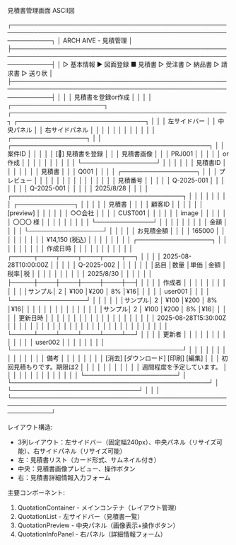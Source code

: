 見積書管理画面 ASCII図

┌─────────────────────────────────────────────────────────────────────────────────────────────────────────────┐
│ ARCH AIVE - 見積管理 │
├─────────────────────────────────────────────────────────────────────────────────────────────────────────────┤
│ ▷ 基本情報 ▶ 図面登録 ■ 見積書 ▷ 受注書 ▷ 納品書 ▷ 請求書 ▷ 送り状 │
├─────────────────────────────────────────────────────────────────────────────────────────────────────────────┤
│ │
│ 見積書を登録or作成 │
│ │
│ ┌─────────────────────┐ ┌─────────────────────────────────────────────────┐ ┌─────────────────────────────┐ │
│ │ 左サイドバー │ │ 中央パネル │ │ 右サイドパネル │ │
│ │ │ │ │ │ │ │
│ │ ┌─────────────────┐ │ │ ┌─────────────────────────────────────────────┐ │ │ 案件ID │ │
│ │ │ [📄] 見積書を登録 │ │ │ 見積書画像 │ │ │ PRJ001 │ │
│ │ │ or作成 │ │ │ │ │ │ │ │
│ │ └─────────────────┘ │ │ │ │ │ │ 見積書ID │ │
│ │ │ │ │ 見積書 │ │ │ Q001 │ │
│ │ ┌─────────────────┐ │ │ │ プレビュー │ │ │ │ │
│ │ │ │ │ │ │ │ │ │ 見積番号 │ │
│ │ │ Q-2025-001 │ │ │ │ │ │ │ Q-2025-001 │ │
│ │ │ 2025/8/28 │ │ │ │ ┌───────────────────────────────────────┐ │ │ │ │ │
│ │ │ ┌─────────────┐ │ │ │ │ │ 見積書 │ │ │ │ 顧客ID │ │
│ │ │ │ [preview] │ │ │ │ │ │ ○○会社 │ │ │ │ CUST001 │ │
│ │ │ │ image │ │ │ │ │ │ 〇〇〇 様 │ │ │ │ │ │
│ │ │ └─────────────┘ │ │ │ │ │ │ │ │ │ 金額 │ │
│ │ └─────────────────┘ │ │ │ │ │ お見積金額 │ │ │ │ 165000 │ │
│ │ │ │ │ │ │ ¥14,150 (税込) │ │ │ │ │ │
│ │ ┌─────────────────┐ │ │ │ │ │ │ │ │ │ 作成日時 │ │
│ │ │ │ │ │ │ │ │ ┌─────┬────┬────┬────┬────┬──┐ │ │ │ │ 2025-08-28T10:00:00Z │ │
│ │ │ Q-2025-002 │ │ │ │ │ │ │品目 │数量 │単価 │金額 │税率│税 │ │ │ │ │ │ │
│ │ │ 2025/8/30 │ │ │ │ │ │ ├─────┼────┼────┼────┼────┼──┤ │ │ │ │ 作成者 │ │
│ │ │ │ │ │ │ │ │ │サンプル│ 2 │ ¥100 │¥200 │ 8% │¥16│ │ │ │ │ user001 │ │
│ │ └─────────────────┘ │ │ │ │ │ │サンプル│ 2 │ ¥100 │¥200 │ 8% │¥16│ │ │ │ │ │ │
│ │ │ │ │ │ │ │サンプル│ 2 │ ¥100 │¥200 │ 8% │¥16│ │ │ │ │ 更新日時 │ │
│ │ │ │ │ │ │ │ │ │ │ │ │ │ │ │ │ │ 2025-08-28T15:30:00Z │ │
│ │ │ │ │ │ │ │ │ │ │ │ │ │ │ │ │ │ │ │
│ │ │ │ │ │ │ └─────┴────┴────┴────┴────┴──┘ │ │ │ │ 更新者 │ │
│ │ │ │ │ │ │ │ │ │ │ user002 │ │
│ │ │ │ │ │ └───────────────────────────────────────┘ │ │ │ │ │
│ │ │ │ │ │ │ │ │ 備考 │ │
│ │ │ │ │ │ [消去] [ダウンロード] [印刷] [編集] │ │ │ 初回見積もりです。期限は2 │ │
│ │ │ │ │ │ │ │ │ 週間程度を予定しています。 │ │
│ │ │ │ │ │ │ │ │ │ │
│ └─────────────────────┘ │ └─────────────────────────────────────────────┘ │ └─────────────────────────────┘ │
│ │
└─────────────────────────────────────────────────────────────────────────────────────────────────────────────┘

レイアウト構造:

- 3列レイアウト：左サイドバー（固定幅240px）、中央パネル（リサイズ可能）、右サイドパネル（リサイズ可能）
- 左：見積書リスト（カード形式、サムネイル付き）
- 中央：見積書画像プレビュー、操作ボタン
- 右：見積書詳細情報入力フォーム

主要コンポーネント:

1. QuotationContainer - メインコンテナ（レイアウト管理）
2. QuotationList - 左サイドバー（見積書一覧）
3. QuotationPreview - 中央パネル（画像表示+操作ボタン）
4. QuotationInfoPanel - 右パネル（詳細情報フォーム）
